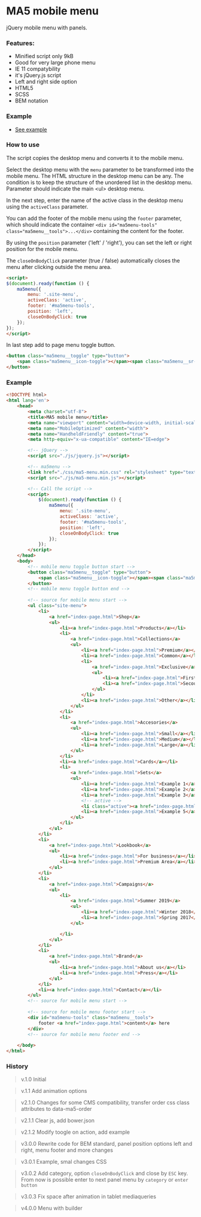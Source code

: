 # MA5 mobile menu
jQuery mobile menu with panels.

### Features:
* Minified script only 9kB
* Good for very large phone menu
* IE 11 compatybility
* it's jQuery.js script
* Left and right side option
* HTML5
* SCSS 
* BEM notation

### Example
* [See example](https://ma-5.github.io/ma5-mobile-menu/)

### How to use
The script copies the desktop menu and converts it to the mobile menu.

Select the desktop menu with the <code>menu</code> parameter to be transformed into the mobile menu. The HTML structure in the desktop menu can be any. The condition is to keep the structure of the unordered list in the desktop menu. Parameter should indicate the main &lt;ul&gt; desktop menu.

In the next step, enter the name of the active class in the desktop menu using the <code>activeClass</code> parameter.

You can add the footer of the mobile menu using the <code>footer</code> parameter, which should indicate the container <code>&lt;div id="ma5menu-tools" class="ma5menu__tools"&gt;...&lt;/div&gt;</code> containing the content for the footer.

By using the <code>position</code> parameter ('left' / 'right'), you can set the left or right position for the mobile menu.

The <code>closeOnBodyClick</code> parameter (true / false) automatically closes the menu after clicking outside the menu area.
```html
<script>
$(document).ready(function () {
    ma5menu({
        menu: '.site-menu',
        activeClass: 'active',
        footer: '#ma5menu-tools',
        position: 'left',
        closeOnBodyClick: true
    });
});
</script>
```
In last step add to page menu toggle button.
```html
<button class="ma5menu__toggle" type="button">
    <span class="ma5menu__icon-toggle"></span><span class="ma5menu__sr-only">Menu</span>
</button>
```

### Example

```html
<!DOCTYPE html>
<html lang='en'>
    <head>
        <meta charset="utf-8">
        <title>MA5 mobile menu</title>
        <meta name="viewport" content="width=device-width, initial-scale=1, shrink-to-fit=no">
        <meta name="MobileOptimized" content="width">
        <meta name="HandheldFriendly" content="true">
        <meta http-equiv="x-ua-compatible" content="IE=edge">

        <!-- jQuery -->
        <script src="./js/jquery.js"></script>

        <!-- ma5menu -->
        <link href="./css/ma5-menu.min.css" rel="stylesheet" type="text/css">
        <script src="./js/ma5-menu.min.js"></script>

        <!-- Call the script -->
        <script>
            $(document).ready(function () {
                ma5menu({
                    menu: '.site-menu',
                    activeClass: 'active',
                    footer: '#ma5menu-tools',
                    position: 'left',
                    closeOnBodyClick: true
                });
            });
        </script>
    </head>
    <body>
        <!-- mobile menu toggle button start -->
        <button class="ma5menu__toggle" type="button">
            <span class="ma5menu__icon-toggle"></span><span class="ma5menu__sr-only">Menu</span>
        </button>
        <!-- mobile menu toggle button end -->
        
        <!-- source for mobile menu start -->
        <ul class="site-menu">
            <li>
                <a href="index-page.html">Shop</a>
                <ul>
                    <li><a href="index-page.html">Products</a></li>
                    <li>
                        <a href="index-page.html">Collections</a>
                        <ul>
                            <li><a href="index-page.html">Premium</a></li>
                            <li><a href="index-page.html">Common</a></li>
                            <li>
                                <a href="index-page.html">Exclusive</a>
                                <ul>
                                    <li><a href="index-page.html">First</a></li>
                                    <li><a href="index-page.html">Secound</a></li>
                                </ul>
                            </li>
                            <li><a href="index-page.html">Other</a></li>
                        </ul>
                    </li>
                    <li>
                        <a href="index-page.html">Accesories</a>
                        <ul>
                            <li><a href="index-page.html">Small</a></li>
                            <li><a href="index-page.html">Medium</a></li>
                            <li><a href="index-page.html">Large</a></li>
                        </ul>
                    </li>
                    <li><a href="index-page.html">Cards</a></li>
                    <li>
                        <a href="index-page.html">Sets</a>
                        <ul>
                            <li><a href="index-page.html">Example 1</a></li>
                            <li><a href="index-page.html">Example 2</a></li>
                            <li><a href="index-page.html">Example 3</a></li>
                            <!-- active -->
                            <li class="active"><a href="index-page.html">Example 4</a></li>
                            <li><a href="index-page.html">Example 5</a></li>
                        </ul>
                    </li>
                </ul>
            </li>
            <li>
                <a href="index-page.html">Lookbook</a>
                <ul>
                    <li><a href="index-page.html">For business</a></li>
                    <li><a href="index-page.html">Premium Area</a></li>
                </ul>
            </li>
            <li>
                <a href="index-page.html">Campaigns</a>
                <ul>
                    <li>
                        <a href="index-page.html">Summer 2019</a>
                        <ul>
                            <li><a href="index-page.html">Winter 2018</a></li>
                            <li><a href="index-page.html">Spring 2017</a></li>
                        </ul>

                    </li>
                </ul>
            </li>
            <li>
                <a href="index-page.html">Brand</a>
                <ul>
                    <li><a href="index-page.html">About us</a></li>
                    <li><a href="index-page.html">Press</a></li>
                </ul>
            </li>
            <li><a href="index-page.html">Contact</a></li>
        </ul>
        <!-- source for mobile menu start -->
        
        <!-- source for mobile menu footer start -->
        <div id="ma5menu-tools" class="ma5menu__tools">
            footer <a href="index-page.html">content</a> here
        </div>
        <!-- source for mobile menu footer end -->
        
    </body>
</html>
```

### History
>v.1.0 Initial

>v.1.1 Add animation options

>v2.1.0 Changes for some CMS compatibility, transfer order css class attributes to data-ma5-order

>v2.1.1 Clear js, add bower.json

>v2.1.2 Modify toogle on action, add example

>v3.0.0 Rewrite code for BEM standard, panel position options left and right, menu footer and more changes

>v3.0.1 Example, smal changes CSS

>v3.0.2 Add category, option `closeOnBodyClick` and close by `ESC` key. From now is possible enter to next panel menu by `category` or `enter button`

>v3.0.3 Fix space after animation in tablet mediaqueries

>v4.0.0 Menu with builder

